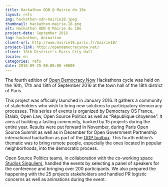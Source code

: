 ```yaml
---
title: Hackathon ODN @ Mairie du 18e
layout: refs
img: hackathon-odn-mairie18.jpeg
thumbnail: hackathon-mairie-18.png
alt: Hackathon ODN @ Mairie du 18e
project-date: September 2016
tag: hackathon, Animation
client-url: http://www.mairie18.paris.fr/mairie18/
project-link: http://opendemocracynow.net/
client: 18th District's Paris City Hall
locale: en
Categories: refs
date: 2016-09-25 00:00:00 +0000
---
```


The fourth edition of [Open Democracy Now](http://opendemocracynow.net/) Hackathons cycle was held on the 16th, 17th and 18th of September 2016 at the town hall of the 18th district of Paris.

This project was officially launched in January 2016. It gathers a community of stakeholders who wish to bring new solutions to participatory democracy processes. This series of events is organized by Democracy OS France, Etalab, Open Law, Open Source Politics as well as “République citoyenne”. It aims at building a lasting community, backed by 15 projects during the entire year. Results were put forward in November, during Paris Open Source Summit as well as in December for Open Government Partnership international hackathon as part of the [OGP toolbox](https://ogptoolbox.org/en). This fourth edition’s thematic was to bring remote people, especially the ones located in popular neighborhoods, into the democratic process.

Open Source Politics teams, in collaboration with the co-working space [Studios Singuliers](http://studios-singuliers.fr/), handled the events by selecting a panel of speakers for the conference and bringing over 200 participants. We also prepared the happening with the 25 projects stakeholders and handled PR logistic concerns as well as animations during the event.
